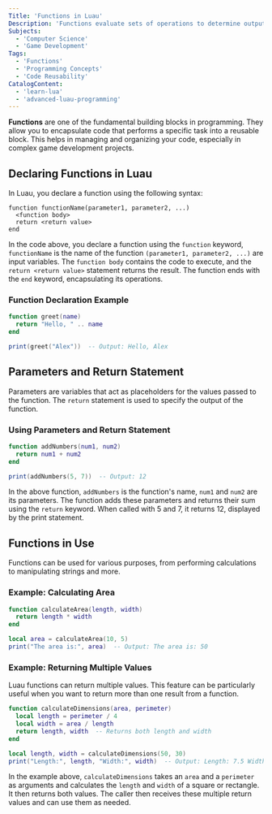 ```yaml
---
Title: 'Functions in Luau'
Description: 'Functions evaluate sets of operations to determine outputs based on given inputs.'
Subjects:
  - 'Computer Science'
  - 'Game Development'
Tags:
  - 'Functions'
  - 'Programming Concepts'
  - 'Code Reusability'
CatalogContent:
  - 'learn-lua'
  - 'advanced-luau-programming'
---
```


**Functions** are one of the fundamental building blocks in programming. They allow you to encapsulate code that performs a specific task into a reusable block. This helps in managing and organizing your code, especially in complex game development projects.

## Declaring Functions in Luau

In Luau, you declare a function using the following syntax:

```pseudo
function functionName(parameter1, parameter2, ...)
  <function body>
  return <return value>
end
```

In the code above, you declare a function using the `function` keyword, `functionName` is the name of the function `(parameter1, parameter2, ...)` are input variables. The `function body` contains the code to execute, and the `return <return value>` statement returns the result. The function ends with the `end` keyword, encapsulating its operations.

### Function Declaration Example

```lua
function greet(name)
  return "Hello, " .. name
end

print(greet("Alex"))  -- Output: Hello, Alex
```

## Parameters and Return Statement

Parameters are variables that act as placeholders for the values passed to the function. The `return` statement is used to specify the output of the function.

### Using Parameters and Return Statement

```lua
function addNumbers(num1, num2)
  return num1 + num2
end

print(addNumbers(5, 7))  -- Output: 12
```

In the above function, `addNumbers` is the function's name, `num1` and `num2` are its parameters. The function adds these parameters and returns their sum using the `return` keyword. When called with 5 and 7, it returns 12, displayed by the print statement.

## Functions in Use

Functions can be used for various purposes, from performing calculations to manipulating strings and more.

### Example: Calculating Area

```lua
function calculateArea(length, width)
  return length * width
end

local area = calculateArea(10, 5)
print("The area is:", area)  -- Output: The area is: 50
```

### Example: Returning Multiple Values

Luau functions can return multiple values. This feature can be particularly useful when you want to return more than one result from a function.

```lua
function calculateDimensions(area, perimeter)
  local length = perimeter / 4
  local width = area / length
  return length, width  -- Returns both length and width
end

local length, width = calculateDimensions(50, 30)
print("Length:", length, "Width:", width)  -- Output: Length: 7.5 Width: 6.6666666666667
```

In the example above, `calculateDimensions` takes an `area` and a `perimeter` as arguments and calculates the `length` and `width` of a square or rectangle. It then returns both values. The caller then receives these multiple return values and can use them as needed.